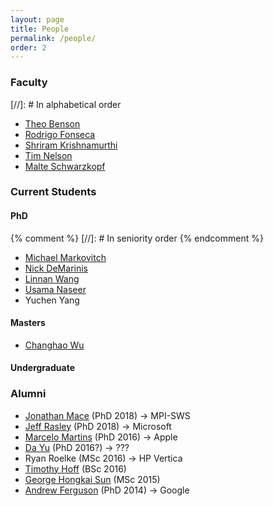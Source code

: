 ```yaml
---
layout: page
title: People
permalink: /people/
order: 2
---
```


### Faculty
[//]: # In alphabetical order
 - [Theo Benson](https://cs.brown.edu/~tab)
 - [Rodrigo Fonseca](https://cs.brown.edu/~rfonseca)
 - [Shriram Krishnamurthi](https://cs.brown.edu/~sk)
 - [Tim Nelson](https://cs.brown.edu/~tn)
 - [Malte Schwarzkopf](https://cs.brown.edu/~malte)

### Current Students
#### PhD
{% comment %}
[//]: # In seniority order
{% endcomment %}
 - [Michael Markovitch](https://cs.brown.edu/people/mmarkovi/)
 - [Nick DeMarinis](https://cs.brown.edu/~ndemarin)
 - [Linnan Wang](https://linnanwang.github.io/)
 - [Usama Naseer](https://cs.brown.edu/~unaseer)
 - Yuchen Yang


#### Masters
 - [Changhao Wu](https://gordonwucn.github.io)

#### Undergraduate


### Alumni
 - [Jonathan Mace](https://people.mpi-sws.org/~jcmace) (PhD 2018) → MPI-SWS
 - [Jeff Rasley](http://cs.brown.edu/~jeffra/) (PhD 2018) → Microsoft
 - [Marcelo Martins](http://cs.brown.edu/people/martins/) (PhD 2016) → Apple
 - [Da Yu](http://cs.brown.edu/~dyu/) (PhD 2016?) → ???
 - Ryan Roelke (MSc 2016) → HP Vertica
 - [Timothy Hoff](https://www.linkedin.com/in/timothy-hoff-3b023041) (BSc 2016)
 - [George Hongkai Sun](https://www.monkeyhouse.info/) (MSc 2015)
 - [Andrew Ferguson](http://cs.brown.edu/~adf/) (PhD 2014) → Google
